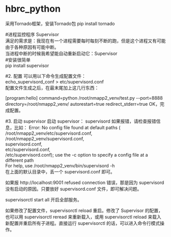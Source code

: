 # hbrc_python
采用Tornado框架，安装Tornado包
pip install tornado   

#进程监控程序  Supervisor   
满足的需求是：我现在有一个进程需要每时每刻不断的跑，但是这个进程又有可能由于各种原因有可能中断。   
当进程中断的时候我希望能自动重新启动它：Supervisor   
#安装很简单   
pip install supervisor   

#2. 配置
可以用以下命令生成配置文件：   
  echo_supervisord_conf > etc/supervisord.conf   
配置文件生成之后，在最末尾加上这几行东西：   


[program:hello]
command=python /root/nmapp2_venv/test.py --port=8888
directory=/root/nmapp2_venv/
autorestart=true
redirect_stderr=true
OK，完成配置。

#3. 启动 supervisor
启动 supervisor：
supervisord
如果报错，请检查报错信息，比如：
Error: No config file found at default paths (  
/root/nmapp2_venv/etc/supervisord.conf,  
/root/nmapp2_venv/supervisord.conf,   
supervisord.conf,   
etc/supervisord.conf,   
/etc/supervisord.conf); use the -c option to specify a config file at a different path   
For help, use /root/nmapp2_venv/bin/supervisord -h   
在上面的默认目录中，丢一个 supervisord.conf 即可。   

如果报 http://localhost:9001 refused connection 错误，那是因为 supervisord 没有启动的原因。只要放好 supervisord.conf    文件，即可解决问题。   

supervisorctl start all 开启全部服务。   

如果修改了配置文件，supervisorctl reload 重启。修改了 Supervisor 的配置，也可以用 supervisorctl reread 来重新载入，或用 supervisorctl reload 来载入新配置并重启所有子进程。直接运行 supervisorctl 的话，可以进入命令行模式操作。   
